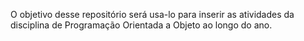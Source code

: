 O objetivo desse repositório será usa-lo para inserir as atividades da disciplina de Programação Orientada a Objeto ao longo do ano.
